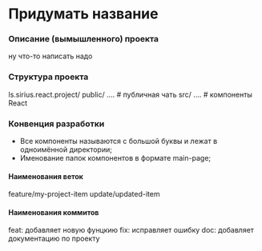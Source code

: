 # Придумать название

### Описание (вымышленного) проекта
ну что-то написать надо

### Структура проекта
ls.sirius.react.project/
public/ ....            # публичная чать
src/ ....               # компоненты React

### Конвенция разработки
- Все компоненты называются с большой буквы и лежат в одноимённой директории;
- Именование папок компонентов в формате main-page;

#### Наименования веток
feature/my-project-item
update/updated-item

#### Наименования коммитов
feat: добавляет новую фунцкию
fix: исправляет ошибку
doc: добавляет документацию по проекту